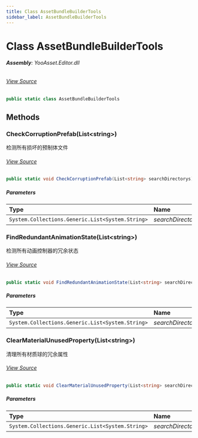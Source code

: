 ```yaml
---
title: Class AssetBundleBuilderTools
sidebar_label: AssetBundleBuilderTools
---
```

# Class AssetBundleBuilderTools


###### **Assembly**: YooAsset.Editor.dll
###### [View Source](https://github.com/tuyoogame/YooAsset/blob/main/Assets/YooAsset/Editor/AssetBundleBuilder/AssetBundleBuilderTools.cs#L11)
```csharp title="Declaration"
public static class AssetBundleBuilderTools
```
## Methods
### CheckCorruptionPrefab(List&lt;string&gt;)
检测所有损坏的预制体文件
###### [View Source](https://github.com/tuyoogame/YooAsset/blob/main/Assets/YooAsset/Editor/AssetBundleBuilder/AssetBundleBuilderTools.cs#L16)
```csharp title="Declaration"
public static void CheckCorruptionPrefab(List<string> searchDirectorys)
```

##### Parameters

| Type | Name |
|:--- |:--- |
| `System.Collections.Generic.List<System.String>` | *searchDirectorys* |

### FindRedundantAnimationState(List&lt;string&gt;)
检测所有动画控制器的冗余状态
###### [View Source](https://github.com/tuyoogame/YooAsset/blob/main/Assets/YooAsset/Editor/AssetBundleBuilder/AssetBundleBuilderTools.cs#L44)
```csharp title="Declaration"
public static void FindRedundantAnimationState(List<string> searchDirectorys)
```

##### Parameters

| Type | Name |
|:--- |:--- |
| `System.Collections.Generic.List<System.String>` | *searchDirectorys* |

### ClearMaterialUnusedProperty(List&lt;string&gt;)
清理所有材质球的冗余属性
###### [View Source](https://github.com/tuyoogame/YooAsset/blob/main/Assets/YooAsset/Editor/AssetBundleBuilder/AssetBundleBuilderTools.cs#L74)
```csharp title="Declaration"
public static void ClearMaterialUnusedProperty(List<string> searchDirectorys)
```

##### Parameters

| Type | Name |
|:--- |:--- |
| `System.Collections.Generic.List<System.String>` | *searchDirectorys* |

